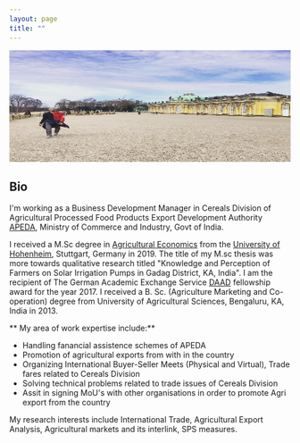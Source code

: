 ```yaml
---
layout: page
title: ""
---
```

<p align="center">
  <img width="700" height="200" src="IMG_20200409_010555_376.jpg">
</p>

## Bio ##

  I'm working as a Business Development Manager in Cereals Division of Agricultural Processed Food Products Export Development Authority [APEDA](https://apeda.gov.in/apedawebsite/six_head_product/cereal.htm), Ministry of Commerce and Industry, Govt of India. 

  I received a M.Sc degree in [Agricultural Economics](https://www.uni-hohenheim.de/en/agricultural-economics-masters#:~:text=Agricultural%20research%20at%20the%20University,bio%2Dbased%20value%2Dcreation%20networks) from the [University of Hohenheim](https://www.uni-hohenheim.de/en), Stuttgart, Germany in 2019. The title of my M.sc thesis was more towards qualitative research titled "Knowledge and Perception of Farmers on Solar Irrigation Pumps in Gadag District, KA, India". I am the recipient of The German Academic Exchange Service [DAAD](https://www.uni-hohenheim.de/en/agecon-scholarships) fellowship award for the year 2017. I received a B. Sc. (Agriculture Marketing and Co-operation) degree from University of Agricultural Sciences, Bengaluru, KA, India in 2013. 
   
 ** My area of work expertise include:** 
  * Handling fanancial assistence schemes of APEDA
  * Promotion of agricultural exports from with in the country 
  * Organizing International Buyer-Seller Meets (Physical and Virtual), Trade fares related to Cereals Division 
  * Solving technical problems related to trade issues of Cereals Division
  * Assit in signing MoU's with other organisations in order to promote Agri export from the country
  
 My research interests include  International Trade, Agricultural Export Analysis, Agricultural markets and its interlink, SPS measures. 























